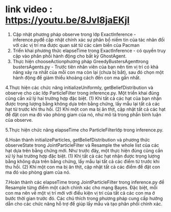 # link video : https://youtu.be/8JvI8jaEKjI
1. Cập nhật phương pháp observe trong lớp ExactInference - inference.pyđể cập nhật chính xác sự phân bổ niềm tin của tác nhân đối với các vị trí ma được quan sát từ các cảm biến của Pacman
2.  Triển khai phương thức elapseTime trong ExactInference - có quyền truy cập vào phân phối hành động cho bất kỳ GhostAgent.
3. Thực hiện chooseActionphương pháp GreedyBustersAgenttrong bustersAgents.py - Trước tiên nhân viên của bạn nên tìm vị trí có khả năng xảy ra nhất của mỗi con ma còn lại (chưa bị bắt), sau đó chọn một hành động để giảm thiểu khoảng cách đến con ma gần nhất.

4.Thực hiện các chức năng initializeUniformly, getBeliefDistribution và observe cho các lớp ParticleFilter trong inference.py. Một triển khai đúng cũng cần xử lý hai trường hợp đặc biệt. (1) Khi tất cả các hạt của bạn nhận được trọng lượng bằng không dựa trên bằng chứng,  lấy mẫu lại tất cả các hạt từ trước khi thu hồi. (2) Khi một con ma bị ăn thịt, cập nhật tất cả các hạt để đặt con ma đó vào phòng giam của nó, như mô tả trong phần bình luận của observe.

5.Thực hiện chức năng elapseTime cho ParticleFilterlớp trong inference.py.

6.Hoàn thành initializeParticles, getBeliefDistribution và phương thức observeState trong JointParticleFilter và Resample the whole list của các hạt dựa trên bằng chứng mới. Như trước đây, một thực hiện đúng cũng cần xử lý hai trường hợp đặc biệt. (1) Khi tất cả các hạt  nhận được trọng lượng bằng không dựa trên bằng chứng,  lấy mẫu lại tất cả các điểm từ trước khi thu hồi. (2) Khi một con ma bị ăn thịt, cập nhật tất cả các điểm để đặt con ma đó vào phòng giam của nó.

7.Hoàn thành các elapseTime trong JointParticleFilter  trong inference.py để Resample từng điểm một cách chính xác cho mạng Bayes. Đặc biệt, mỗi con ma nên vẽ một vị trí mới với điều kiện vị trí của tất cả các con ma ở bước thời gian trước đó. Các chú thích trong phương pháp cung cấp hướng dẫn cho các chức năng hỗ trợ để giúp lấy mẫu và tạo phân phối chính xác.
